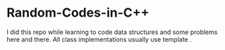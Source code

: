 # Random-Codes-in-C++
I did this repo while learning to code data structures and some problems here and there.
All class implementations usually use template .
